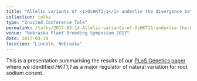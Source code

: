 ```yaml
---
title: "Allelic variants of <i>OsHKT1;1</i> underlie the divergence between Indica and Japonica subspecies of rice for root sodium content"
collection: talks
type: "Invited Conference Talk"
permalink: /talks/2017-03-14-Allelic-variants-of-OsHKT11-underlie-the-divergence-between-Indica-and-Japonica-subspecies-of-rice-for-root-sodium-content
venue: "Nebraska Plant Breeding Symposium 2017"
date: 2017-03-14
location: "Lincoln, Nebraska"
---
```


This is a presentation summarising the results of our [PLoS Genetics paper](http://journals.plos.org/plosgenetics/article?id=10.1371/journal.pgen.1006823) where we identified <i>HKT1;1</i> as a major regulator of natural variation for root sodium conent.
